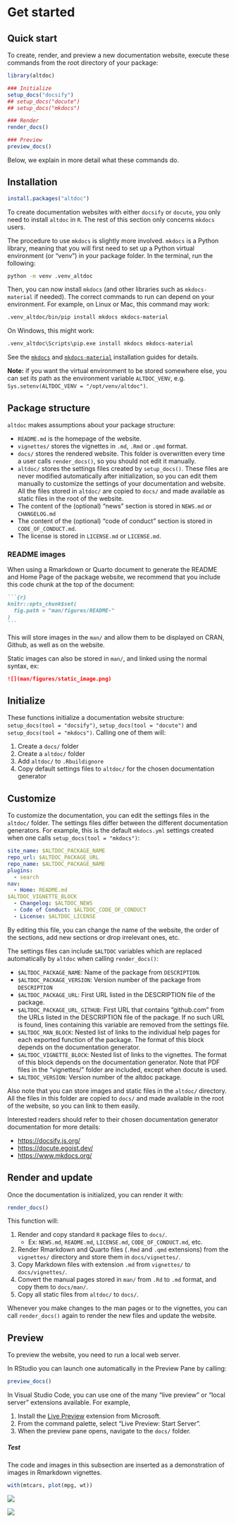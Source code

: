 # Get started


## Quick start

To create, render, and preview a new documentation website, execute
these commands from the root directory of your package:

``` r
library(altdoc)

### Initialize
setup_docs("docsify")
## setup_docs("docute")
## setup_docs("mkdocs")

### Render
render_docs()

### Preview
preview_docs()
```

Below, we explain in more detail what these commands do.

## Installation

``` r
install.packages("altdoc")
```

To create documentation websites with either `docsify` or `docute`, you
only need to install `altdoc` in `R`. The rest of this section only
concerns `mkdocs` users.

The procedure to use `mkdocs` is slightly more involved. `mkdocs` is a
Python library, meaning that you will first need to set up a Python
virtual environment (or “venv”) in your package folder. In the terminal,
run the following:

``` bash
python -m venv .venv_altdoc
```

Then, you can now install `mkdocs` (and other libraries such as
`mkdocs-material` if needed). The correct commands to run can depend on
your environment. For example, on Linux or Mac, this command may work:

``` bash
.venv_altdoc/bin/pip install mkdocs mkdocs-material
```

On Windows, this might work:

``` bash
.venv_altdoc\Scripts\pip.exe install mkdocs mkdocs-material
```

See the [`mkdocs`](https://www.mkdocs.org/user-guide/installation/) and
[`mkdocs-material`](https://squidfunk.github.io/mkdocs-material/getting-started/#with-pip)
installation guides for details.

**Note:** if you want the virtual environment to be stored somewhere
else, you can set its path as the environment variable `ALTDOC_VENV`,
e.g. `Sys.setenv(ALTDOC_VENV = "/opt/venv/altdoc")`.

## Package structure

`altdoc` makes assumptions about your package structure:

-   `README.md` is the homepage of the website.
-   `vignettes/` stores the vignettes in `.md`, `.Rmd` or `.qmd` format.
-   `docs/` stores the rendered website. This folder is overwritten
    every time a user calls `render_docs()`, so you should not edit it
    manually.
-   `altdoc/` stores the settings files created by `setup_docs()`. These
    files are never modified automatically after initialization, so you
    can edit them manually to customize the settings of your
    documentation and website. All the files stored in `altdoc/` are
    copied to `docs/` and made available as static files in the root of
    the website.
-   The content of the (optional) “news” section is stored in `NEWS.md`
    or `CHANGELOG.md`
-   The content of the (optional) “code of conduct” section is stored in
    `CODE_OF_CONDUCT.md`.
-   The license is stored in `LICENSE.md` or `LICENSE.md`.

### README images

When using a Rmarkdown or Quarto document to generate the README and
Home Page of the package website, we recommend that you include this
code chunk at the top of the document:

```` markdown
```{r}
knitr::opts_chunk$set(
  fig.path = "man/figures/README-"
)
```
````

This will store images in the `man/` and allow them to be displayed on
CRAN, Github, as well as on the website.

Static images can also be stored in `man/`, and linked using the normal
syntax, ex:

``` markdown
![](man/figures/static_image.png)
```

## Initialize

These functions initialize a documentation website structure:
`setup_docs(tool = "docsify")`, `setup_docs(tool = "docute")` and
`setup_docs(tool = "mkdocs")`. Calling one of them will:

1.  Create a `docs/` folder
2.  Create a `altdoc/` folder
3.  Add `altdoc/` to `.Rbuildignore`
4.  Copy default settings files to `altdoc/` for the chosen
    documentation generator

## Customize

To customize the documentation, you can edit the settings files in the
`altdoc/` folder. The settings files differ between the different
documentation generators. For example, this is the default `mkdocs.yml`
settings created when one calls `setup_docs(tool = "mkdocs")`:

``` yaml
site_name: $ALTDOC_PACKAGE_NAME
repo_url: $ALTDOC_PACKAGE_URL
repo_name: $ALTDOC_PACKAGE_NAME
plugins:
  - search
nav:
  - Home: README.md
$ALTDOC_VIGNETTE_BLOCK
  - Changelog: $ALTDOC_NEWS
  - Code of Conduct: $ALTDOC_CODE_OF_CONDUCT
  - License: $ALTDOC_LICENSE
```

By editing this file, you can change the name of the website, the order
of the sections, add new sections or drop irrelevant ones, etc.

The settings files can include `$ALTDOC` variables which are replaced
automatically by `altdoc` when calling `render_docs()`:

-   `$ALTDOC_PACKAGE_NAME`: Name of the package from `DESCRIPTION`.
-   `$ALTDOC_PACKAGE_VERSION`: Version number of the package from
    `DESCRIPTION`
-   `$ALTDOC_PACKAGE_URL`: First URL listed in the DESCRIPTION file of
    the package.
-   `$ALTDOC_PACKAGE_URL_GITHUB`: First URL that contains “github.com”
    from the URLs listed in the DESCRIPTION file of the package. If no
    such URL is found, lines containing this variable are removed from
    the settings file.
-   `$ALTDOC_MAN_BLOCK`: Nested list of links to the individual help
    pages for each exported function of the package. The format of this
    block depends on the documentation generator.
-   `$ALTDOC_VIGNETTE_BLOCK`: Nested list of links to the vignettes. The
    format of this block depends on the documentation generator. Note
    that PDF files in the “vignettes/” folder are included, except when
    docute is used.
-   `$ALTDOC_VERSION`: Version number of the altdoc package.

Also note that you can store images and static files in the `altdoc/`
directory. All the files in this folder are copied to `docs/` and made
available in the root of the website, so you can link to them easily.

Interested readers should refer to their chosen documentation generator
documentation for more details:

-   https://docsify.js.org/
-   https://docute.egoist.dev/
-   https://www.mkdocs.org/

## Render and update

Once the documentation is initialized, you can render it with:

``` r
render_docs()
```

This function will:

1.  Render and copy standard `R` package files to `docs/`.
    -   Ex: `NEWS.md`, `README.md`, `LICENSE.md`, `CODE_OF_CONDUCT.md`,
        etc.
2.  Render Rmarkdown and Quarto files (`.Rmd` and `.qmd` extensions)
    from the `vignettes/` directory and store them in `docs/vignettes/`.
3.  Copy Markdown files with extension `.md` from `vignettes/` to
    `docs/vignettes/`.
4.  Convert the manual pages stored in `man/` from `.Rd` to `.md`
    format, and copy them to `docs/man/`.
5.  Copy all static files from `altdoc/` to `docs/`.

Whenever you make changes to the man pages or to the vignettes, you can
call `render_docs()` again to render the new files and update the
website.

## Preview

To preview the website, you need to run a local web server.

In RStudio you can launch one automatically in the Preview Pane by
calling:

``` r
preview_docs()
```

In Visual Studio Code, you can use one of the many “live preview” or
“local server” extensions available. For example,

1.  Install the [Live
    Preview](https://marketplace.visualstudio.com/items?itemName=ms-vscode.live-server)
    extension from Microsoft.
2.  From the command palette, select “Live Preview: Start Server”.
3.  When the preview pane opens, navigate to the `docs/` folder.

##### Test

The code and images in this subsection are inserted as a demonstration
of images in Rmarkdown vignettes.

``` r
with(mtcars, plot(mpg, wt))
```

![](vignettes/get-started.markdown_strict_files/figure-markdown_strict/unnamed-chunk-2-1.png)

![](images/altdoc_logo_web.png)
